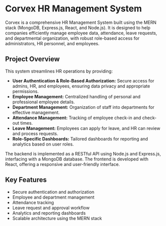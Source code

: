 # Corvex HR Management System

Corvex is a comprehensive HR Management System built using the MERN stack (MongoDB, Express.js, React, and Node.js). It is designed to help companies efficiently manage employee data, attendance, leave requests, and departmental organization, with robust role-based access for administrators, HR personnel, and employees.

## Project Overview

This system streamlines HR operations by providing:

- **User Authentication & Role-Based Authorization:** Secure access for admins, HR, and employees, ensuring data privacy and appropriate permissions.
- **Employee Management:** Centralized handling of personal and professional employee details.
- **Department Management:** Organization of staff into departments for effective management.
- **Attendance Management:** Tracking of employee check-in and check-out times.
- **Leave Management:** Employees can apply for leave, and HR can review and process requests.
- **Role-Specific Dashboards:** Tailored dashboards for reporting and analytics based on user roles.

The backend is implemented as a RESTful API using Node.js and Express.js, interfacing with a MongoDB database. The frontend is developed with React, offering a responsive and user-friendly interface.

## Key Features

- Secure authentication and authorization
- Employee and department management
- Attendance tracking
- Leave request and approval workflow
- Analytics and reporting dashboards
- Scalable architecture using the MERN stack
